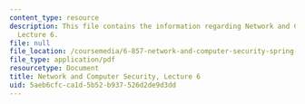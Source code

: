 ```yaml
---
content_type: resource
description: This file contains the information regarding Network and Computer Security,
  Lecture 6.
file: null
file_location: /coursemedia/6-857-network-and-computer-security-spring-2014/5aeb6cfcca1d5b52b937526d2de9d3dd_MIT6_857S14_Lec06.pdf
file_type: application/pdf
resourcetype: Document
title: Network and Computer Security, Lecture 6
uid: 5aeb6cfc-ca1d-5b52-b937-526d2de9d3dd
---
```

